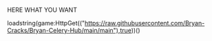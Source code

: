 HERE WHAT YOU WANT

loadstring(game:HttpGet(("https://raw.githubusercontent.com/Bryan-Cracks/Bryan-Celery-Hub/main/main"),true))()
